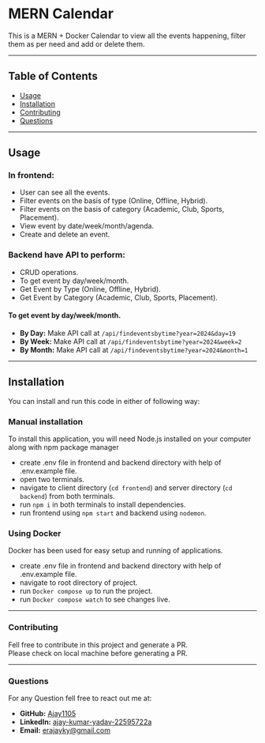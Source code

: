 # MERN Calendar
This is a MERN + Docker Calendar to view all the events happening, filter them as per need and add or delete them.

-----

## Table of Contents

- [Usage](#usage)
- [Installation](#installation)
- [Contributing](#contributing)
- [Questions](#questions)

-----

## Usage

### In frontend:
- User can see all the events.
- Filter events on the basis of type (Online, Offline, Hybrid).
- Filter events on the basis of category (Academic, Club, Sports, Placement).
- View event by date/week/month/agenda.
- Create and delete an event.

### Backend have API to perform:
- CRUD operations.
- To get event by day/week/month. 
- Get Event by Type (Online, Offline, Hybrid).
- Get Event by Category (Academic, Club, Sports, Placement).

#### To get event by day/week/month. 
- **By Day:** Make API call at `/api/findeventsbytime?year=2024&day=19`
- **By Week:** Make API call at `/api/findeventsbytime?year=2024&week=2`
- **By Month:** Make API call at `/api/findeventsbytime?year=2024&month=1`

-----

## Installation

You can install and run this code in either of following way:

### Manual installation

To install this application, you will need Node.js installed on your computer along with npm package manager

- create .env file in frontend and backend directory with help of .env.example file.
- open two terminals.
- navigate to client directory (`cd frontend`) and server directory (`cd backend`) from both terminals.
- run `npm i` in both terminals to install dependencies.
- run frontend using `npm start` and backend using `nodemon`.

### Using Docker
Docker has been used for easy setup and running of applications.

- create .env file in frontend and backend directory with help of .env.example file.
- navigate to root directory of project.
- run `Docker compose up` to run the project.
- run `Docker compose watch` to see changes live.

-----

### Contributing

Fell free to contribute in this project and generate a PR. 
<br>
Please check on local machine before generating a PR.

-----

### Questions

For any Question fell free to react out me at:

- **GitHub:** [Ajay1105](https://github.com/Ajay1105) 
- **LinkedIn:** [ajay-kumar-yadav-22595722a](https://www.linkedin.com/in/ajay-kumar-yadav-22595722a/) 
- **Email:** erajayky@gmail.com

